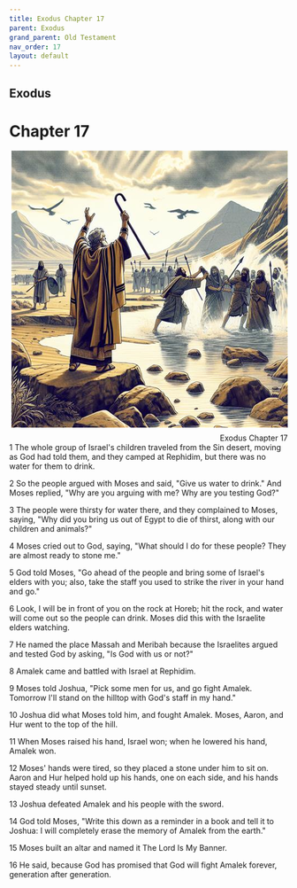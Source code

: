 ```yaml
---
title: Exodus Chapter 17
parent: Exodus
grand_parent: Old Testament
nav_order: 17
layout: default
---
```


## Exodus

# Chapter 17

<div style="clear: both; text-align: right;">
    <img src="/assets/Image/Exodus/500/17.jpg" alt="Exodus Chapter 17" class="chapter-image" style="max-width: 100%; height: auto; float: right; margin: 0 0 10px 10px; padding-left: 10%;">
    <figcaption style="font-size: 14px;">Exodus Chapter 17</figcaption>
</div>
1 The whole group of Israel's children traveled from the Sin desert, moving as God had told them, and they camped at Rephidim, but there was no water for them to drink.

2 So the people argued with Moses and said, "Give us water to drink." And Moses replied, "Why are you arguing with me? Why are you testing God?"

3 The people were thirsty for water there, and they complained to Moses, saying, "Why did you bring us out of Egypt to die of thirst, along with our children and animals?"

4 Moses cried out to God, saying, "What should I do for these people? They are almost ready to stone me."

5 God told Moses, "Go ahead of the people and bring some of Israel's elders with you; also, take the staff you used to strike the river in your hand and go."

6 Look, I will be in front of you on the rock at Horeb; hit the rock, and water will come out so the people can drink. Moses did this with the Israelite elders watching.

7 He named the place Massah and Meribah because the Israelites argued and tested God by asking, "Is God with us or not?"

8 Amalek came and battled with Israel at Rephidim.

9 Moses told Joshua, "Pick some men for us, and go fight Amalek. Tomorrow I'll stand on the hilltop with God's staff in my hand."

10 Joshua did what Moses told him, and fought Amalek. Moses, Aaron, and Hur went to the top of the hill.

11 When Moses raised his hand, Israel won; when he lowered his hand, Amalek won.

12 Moses' hands were tired, so they placed a stone under him to sit on. Aaron and Hur helped hold up his hands, one on each side, and his hands stayed steady until sunset.

13 Joshua defeated Amalek and his people with the sword.

14 God told Moses, "Write this down as a reminder in a book and tell it to Joshua: I will completely erase the memory of Amalek from the earth."

15 Moses built an altar and named it The Lord Is My Banner.

16 He said, because God has promised that God will fight Amalek forever, generation after generation.


